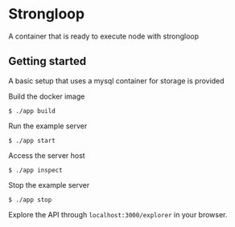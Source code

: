 # Strongloop

A container that is ready to execute node with strongloop

## Getting started

A basic setup that uses a mysql container for storage is provided

Build the docker image
```
$ ./app build
```

Run the example server
```
$ ./app start
```

Access the server host
```
$ ./app inspect
```

Stop the example server
```
$ ./app stop
```

Explore the API through `localhost:3000/explorer` in your browser.
